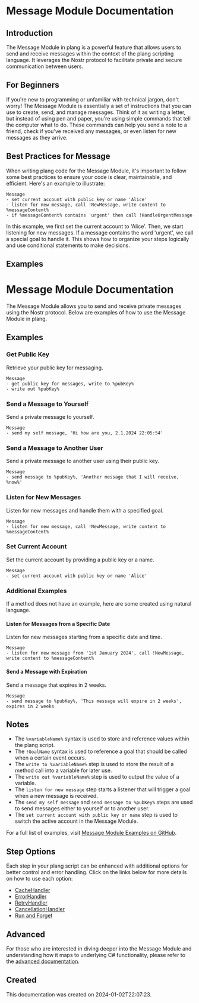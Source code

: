 
# Message Module Documentation

## Introduction
The Message Module in plang is a powerful feature that allows users to send and receive messages within the context of the plang scripting language. It leverages the Nostr protocol to facilitate private and secure communication between users.

## For Beginners
If you're new to programming or unfamiliar with technical jargon, don't worry! The Message Module is essentially a set of instructions that you can use to create, send, and manage messages. Think of it as writing a letter, but instead of using pen and paper, you're using simple commands that tell the computer what to do. These commands can help you send a note to a friend, check if you've received any messages, or even listen for new messages as they arrive.

## Best Practices for Message
When writing plang code for the Message Module, it's important to follow some best practices to ensure your code is clear, maintainable, and efficient. Here's an example to illustrate:

```plang
Message
- set current account with public key or name 'Alice'
- listen for new message, call !NewMessage, write content to %messageContent%
- if %messageContent% contains 'urgent' then call !HandleUrgentMessage
```

In this example, we first set the current account to 'Alice'. Then, we start listening for new messages. If a message contains the word 'urgent', we call a special goal to handle it. This shows how to organize your steps logically and use conditional statements to make decisions.

## Examples

# Message Module Documentation

The Message Module allows you to send and receive private messages using the Nostr protocol. Below are examples of how to use the Message Module in plang.

## Examples

### Get Public Key
Retrieve your public key for messaging.
```plang
Message
- get public key for messages, write to %pubKey%
- write out %pubKey%
```

### Send a Message to Yourself
Send a private message to yourself.
```plang
Message
- send my self message, 'Hi how are you, 2.1.2024 22:05:54'
```

### Send a Message to Another User
Send a private message to another user using their public key.
```plang
Message
- send message to %pubKey%, 'Another message that I will receive, %now%'
```

### Listen for New Messages
Listen for new messages and handle them with a specified goal.
```plang
Message
- listen for new message, call !NewMessage, write content to %messageContent%
```

### Set Current Account
Set the current account by providing a public key or a name.
```plang
Message
- set current account with public key or name 'Alice'
```

### Additional Examples
If a method does not have an example, here are some created using natural language.

#### Listen for Messages from a Specific Date
Listen for new messages starting from a specific date and time.
```plang
Message
- listen for new message from '1st January 2024', call !NewMessage, write content to %messageContent%
```

#### Send a Message with Expiration
Send a message that expires in 2 weeks.
```plang
Message
- send message to %pubKey%, 'This message will expire in 2 weeks', expires in 2 weeks
```

## Notes
- The `%variableName%` syntax is used to store and reference values within the plang script.
- The `!GoalName` syntax is used to reference a goal that should be called when a certain event occurs.
- The `write to %variableName%` step is used to store the result of a method call into a variable for later use.
- The `write out %variableName%` step is used to output the value of a variable.
- The `listen for new message` step starts a listener that will trigger a goal when a new message is received.
- The `send my self message` and `send message to %pubKey%` steps are used to send messages either to yourself or to another user.
- The `set current account with public key or name` step is used to switch the active account in the Message Module.


For a full list of examples, visit [Message Module Examples on GitHub](https://github.com/PLangHQ/plang/tree/main/Tests/Message).

## Step Options
Each step in your plang script can be enhanced with additional options for better control and error handling. Click on the links below for more details on how to use each option:

- [CacheHandler](/modules/cacheHandler.md)
- [ErrorHandler](/modules/ErrorHandler.md)
- [RetryHandler](/modules/RetryHandler.md)
- [CancellationHandler](/modules/CancelationHandler.md)
- [Run and Forget](/modules/RunAndForget.md)

## Advanced
For those who are interested in diving deeper into the Message Module and understanding how it maps to underlying C# functionality, please refer to the [advanced documentation](./PLang.Modules.MessageModule_advanced.md).

## Created
This documentation was created on 2024-01-02T22:07:23.
